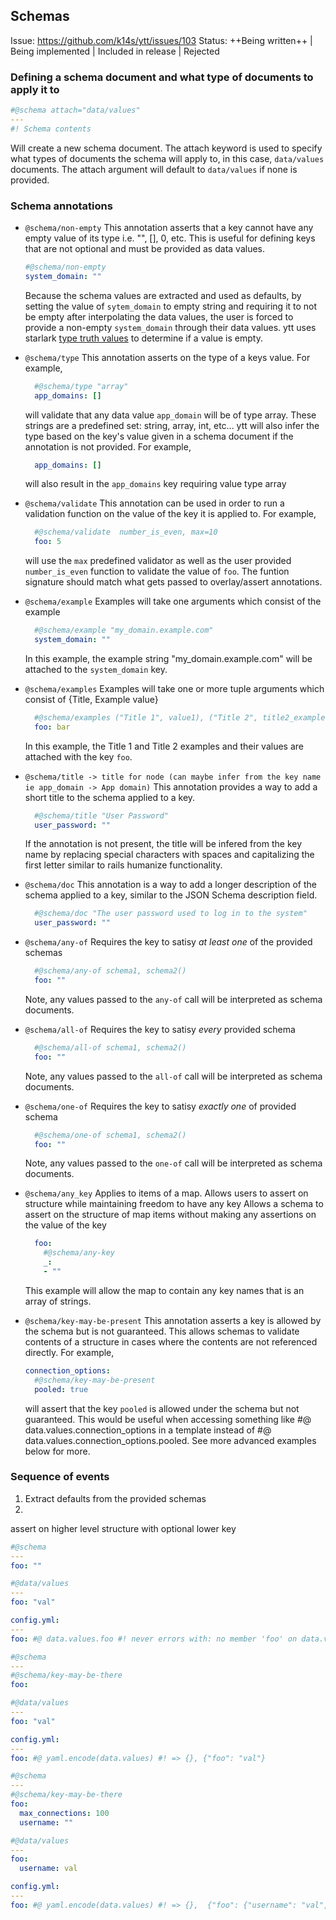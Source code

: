 ## Schemas

Issue: https://github.com/k14s/ytt/issues/103
Status: ++Being written++ | Being implemented | Included in release | Rejected

### Defining a schema document and what type of documents to apply it to

```yaml
#@schema attach="data/values"
---
#! Schema contents
```

Will create a new schema document. The attach keyword is used to specify what types of documents the schema will apply to, in this case, `data/values` documents.
The attach argument will default to `data/values` if none is provided.

### Schema annotations

- `@schema/non-empty`
  This annotation asserts that a key cannot have any empty value of its type i.e. "", [], 0, etc. This is useful for defining keys that are not optional and must
  be provided as data values.
  ```yaml
  #@schema/non-empty
  system_domain: ""
  ```
  Because the schema values are extracted and used as defaults, by setting the value of `sytem_domain` to empty string and requiring it to not be empty after interpolating the data values,
  the user is forced to provide a non-empty `system_domain` through their data values. ytt uses starlark [type truth values](https://github.com/google/starlark-go/blob/master/doc/spec.md#data-types) to determine if a value is empty.

- `@schema/type`
  This annotation asserts on the type of a keys value. For example,
  ```yaml
    #@schema/type "array"
    app_domains: []
  ```
  will validate that any data value `app_domain` will be of type array. These strings are a predefined set: string, array, int, etc...
  ytt will also infer the type based on the key's value given in a schema document if the annotation is not provided. For example,
  ```yaml
    app_domains: []
  ```
  will also result in the `app_domains` key requiring value type array

- `@schema/validate`
  This annotation can be used in order to run a validation function on the value of the key it is applied to. For example,
  ```yaml
    #@schema/validate  number_is_even, max=10
    foo: 5
  ```
  will use the `max` predefined validator as well as the user provided `number_is_even` function to validate the value of `foo`. The funtion signature should match what gets passed to overlay/assert annotations.

- `@schema/example`
  Examples will take one arguments which consist of the example
  ```yaml
    #@schema/example "my_domain.example.com"
    system_domain: ""
  ```
  In this example, the example string "my_domain.example.com" will be attached to the `system_domain` key.

- `@schema/examples`
  Examples will take one or more tuple arguments which consist of {Title, Example value}
  ```yaml
    #@schema/examples ("Title 1", value1), ("Title 2", title2_example())
    foo: bar
  ```
  In this example, the Title 1 and Title 2 examples and their values are attached with the key `foo`.

- `@schema/title -> title for node (can maybe infer from the key name ie app_domain -> App domain)`
  This annotation provides a way to add a short title to the schema applied to a key.
  ```yaml
    #@schema/title "User Password"
    user_password: ""
  ```
  If the annotation is not present, the title will be infered from the key name by replacing special characters with spaces and capitalizing the first letter similar to rails humanize functionality.

- `@schema/doc`
  This annotation is a way to add a longer description of the schema applied to a key, similar to the JSON Schema description field.
  ```yaml
    #@schema/doc "The user password used to log in to the system"
    user_password: ""
  ```

- `@schema/any-of`
  Requires the key to satisy _at least one_ of the provided schemas
  ```yaml
    #@schema/any-of schema1, schema2()
    foo: ""
  ```
  Note, any values passed to the `any-of` call will be interpreted as schema documents.

- `@schema/all-of`
  Requires the key to satisy _every_ provided schema
  ```yaml
    #@schema/all-of schema1, schema2()
    foo: ""
  ```
  Note, any values passed to the `all-of` call will be interpreted as schema documents.

- `@schema/one-of`
  Requires the key to satisy _exactly one_ of provided schema
  ```yaml
    #@schema/one-of schema1, schema2()
    foo: ""
  ```
  Note, any values passed to the `one-of` call will be interpreted as schema documents.

- `@schema/any_key`
  Applies to items of a map. Allows users to assert on structure while maintaining freedom to have any key
  Allows a schema to assert on the structure of map items without making any assertions on the value of the key
  ```yaml
    foo:
      #@schema/any-key
      _: 
      - ""
  ```
  This example will allow the map to contain any key names that is an array of strings.

- `@schema/key-may-be-present`
  This annotation asserts a key is allowed by the schema but is not guaranteed. This allows schemas to validate contents of a structure in cases where
  the contents are not referenced directly. For example,
  ```yaml
  connection_options:
    #@schema/key-may-be-present
    pooled: true
  ```
  will assert that the key `pooled` is allowed under the schema but not guaranteed. This would be useful when accessing something like #@ data.values.connection_options in a template
  instead of #@ data.values.connection_options.pooled. See more advanced examples below for more.


### Sequence of events
1. Extract defaults from the provided schemas
2. 

assert on higher level structure with optional lower key
```yaml
#@schema
---
foo: ""

#@data/values
---
foo: "val"

config.yml:
---
foo: #@ data.values.foo #! never errors with: no member 'foo' on data.values
```

```yaml
#@schema
---
#@schema/key-may-be-there
foo:

#@data/values
---
foo: "val"

config.yml:
---
foo: #@ yaml.encode(data.values) #! => {}, {"foo": "val"}
```

```yaml
#@schema
---
#@schema/key-may-be-there
foo:
  max_connections: 100
  username: ""

#@data/values
---
foo:
  username: val

config.yml:
---
foo: #@ yaml.encode(data.values) #! => {},  {"foo": {"username": "val", "max_connections":100}}
```
